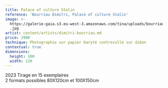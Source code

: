 ```yaml
---
title: Palace of culture Stalin
reference: 'Bourriau Dimitri, Palace of culture Stalin'
image: >-
  https://galerie-gaia.s3.eu-west-3.amazonaws.com/tina/uploads/bourriau-dimitri/galerie-gaia-bourriau-dimitri-PalaceofCultureStalin
  .jpg
artist: content/artists/dimitri-bourriau.md
price: 2900
technique: Photographie sur papier baryté contrecollé sur dibon
contextual: true
dimensions:
  height: 100
  width: 120
---
```


2023 Tirage en 15 exemplaires \
2 formats possibles 80X120cm et 100X150cm
